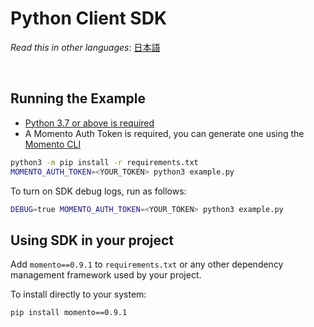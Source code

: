 # Python Client SDK

_Read this in other languages_: [日本語](README.ja.md)

<br>

## Running the Example

- [Python 3.7 or above is required](https://www.python.org/downloads/)
- A Momento Auth Token is required, you can generate one using the [Momento CLI](https://github.com/momentohq/momento-cli)

```bash
python3 -m pip install -r requirements.txt
MOMENTO_AUTH_TOKEN=<YOUR_TOKEN> python3 example.py
```

To turn on SDK debug logs, run as follows:

```bash
DEBUG=true MOMENTO_AUTH_TOKEN=<YOUR_TOKEN> python3 example.py
```

## Using SDK in your project

Add `momento==0.9.1` to `requirements.txt` or any other dependency management framework used by your project.

To install directly to your system:

```bash
pip install momento==0.9.1
```
